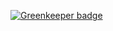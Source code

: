 

[![Greenkeeper badge](https://badges.greenkeeper.io/FrozenPandaz/uglifytest.svg)](https://greenkeeper.io/)